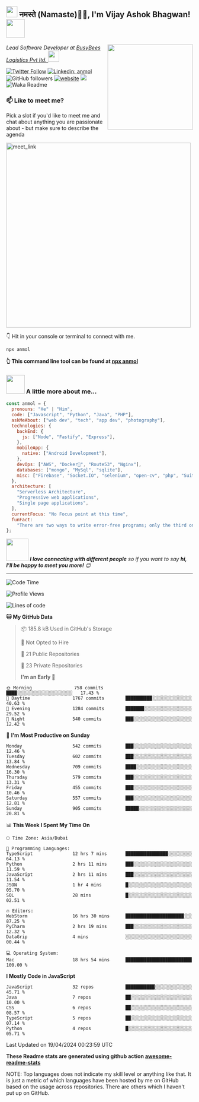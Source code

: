 <h2><img src="https://emojis.slackmojis.com/emojis/images/1531849430/4246/blob-sunglasses.gif?1531849430" width="30"/> नमस्ते (Namaste)🙏🏻, I'm Vijay Ashok Bhagwan! <img src="https://media.giphy.com/media/12oufCB0MyZ1Go/giphy.gif" width="50"></h2>
<img align='right' src="https://media.giphy.com/media/M9gbBd9nbDrOTu1Mqx/giphy.gif" width="230">
<p><em> Lead Software Developer at <a href="https://www.xpressbees.com/">BusyBees Logistics Pvt ltd.
</a><img src="https://www.xpressbees.com/images/whiteLogo.png" width="30"> 
</em></p>

[![Twitter Follow](https://img.shields.io/twitter/follow/misteranmol?label=Follow)](https://twitter.com/intent/follow?screen_name=misteranmol)
[![Linkedin: anmol](https://img.shields.io/badge/-anmol-blue?style=flat-square&logo=Linkedin&logoColor=white&link=https://www.linkedin.com/in/anmol-p-singh/)](https://www.linkedin.com/in/anmol098/)
![GitHub followers](https://img.shields.io/github/followers/anmol098?label=Follow&style=social)
[![website](https://img.shields.io/badge/Website-46a2f1.svg?&style=flat-square&logo=Google-Chrome&logoColor=white&link=https://anmolsingh.me/)](https://anmolsingh.me/)
![](https://visitor-badge.glitch.me/badge?page_id=anmol098.anmol098)
![Waka Readme](https://github.com/anmol098/anmol098/workflows/Waka%20Readme/badge.svg)

### 📫 Like to meet me?

Pick a slot if you'd like to meet me and chat about anything you are passionate about - but make sure to describe the agenda

<a href="https://calendly.com/anmol098/30min" target="_blank"><img width="498" alt="meet_link" src="https://user-images.githubusercontent.com/15426564/144297439-f530f383-e73e-41e0-9914-a9b7d3f432e5.png"></a>

👇 Hit in your console or terminal to connect with me.

```bash
npx anmol
```

**👆 This command line tool can be found at [npx anmol](https://github.com/anmol098/npx_card)**

### <img src="https://media.giphy.com/media/VgCDAzcKvsR6OM0uWg/giphy.gif" width="50"> A little more about me...

```javascript
const anmol = {
  pronouns: "He" | "Him",
  code: ["Javascript", "Python", "Java", "PHP"],
  askMeAbout: ["web dev", "tech", "app dev", "photography"],
  technologies: {
    backEnd: {
      js: ["Node", "Fastify", "Express"],
    },
    mobileApp: {
      native: ["Android Development"],
    },
    devOps: ["AWS", "Docker🐳", "Route53", "Nginx"],
    databases: ["mongo", "MySql", "sqlite"],
    misc: ["Firebase", "Socket.IO", "selenium", "open-cv", "php", "SuiteApp"],
  },
  architecture: [
    "Serverless Architecture",
    "Progressive web applications",
    "Single page applications",
  ],
  currentFocus: "No Focus point at this time",
  funFact:
    "There are two ways to write error-free programs; only the third one works",
};
```

<img src="https://media.giphy.com/media/LnQjpWaON8nhr21vNW/giphy.gif" width="60"> <em><b>I love connecting with different people</b> so if you want to say <b>hi, I'll be happy to meet you more!</b> 😊</em>

---

<!--START_SECTION:waka-->

![Code Time](http://img.shields.io/badge/Code%20Time-2%2C692%20hrs%2014%20mins-blue)

![Profile Views](http://img.shields.io/badge/Profile%20Views-1374-blue)

![Lines of code](https://img.shields.io/badge/From%20Hello%20World%20I%27ve%20Written-4.0%20million%20lines%20of%20code-blue)

**🐱 My GitHub Data**

> 📦 185.8 kB Used in GitHub's Storage
>
> 🚫 Not Opted to Hire
>
> 📜 21 Public Repositories
>
> 🔑 23 Private Repositories
>
> **I'm an Early 🐤**

```text
🌞 Morning                758 commits         ████░░░░░░░░░░░░░░░░░░░░░   17.43 %
🌆 Daytime                1767 commits        ██████████░░░░░░░░░░░░░░░   40.63 %
🌃 Evening                1284 commits        ███████░░░░░░░░░░░░░░░░░░   29.52 %
🌙 Night                  540 commits         ███░░░░░░░░░░░░░░░░░░░░░░   12.42 %
```

📅 **I'm Most Productive on Sunday**

```text
Monday                   542 commits         ███░░░░░░░░░░░░░░░░░░░░░░   12.46 %
Tuesday                  602 commits         ███░░░░░░░░░░░░░░░░░░░░░░   13.84 %
Wednesday                709 commits         ████░░░░░░░░░░░░░░░░░░░░░   16.30 %
Thursday                 579 commits         ███░░░░░░░░░░░░░░░░░░░░░░   13.31 %
Friday                   455 commits         ███░░░░░░░░░░░░░░░░░░░░░░   10.46 %
Saturday                 557 commits         ███░░░░░░░░░░░░░░░░░░░░░░   12.81 %
Sunday                   905 commits         █████░░░░░░░░░░░░░░░░░░░░   20.81 %
```

📊 **This Week I Spent My Time On**

```text
🕑︎ Time Zone: Asia/Dubai

💬 Programming Languages:
TypeScript               12 hrs 7 mins       ████████████████░░░░░░░░░   64.13 %
Python                   2 hrs 11 mins       ███░░░░░░░░░░░░░░░░░░░░░░   11.59 %
JavaScript               2 hrs 11 mins       ███░░░░░░░░░░░░░░░░░░░░░░   11.54 %
JSON                     1 hr 4 mins         █░░░░░░░░░░░░░░░░░░░░░░░░   05.70 %
SQL                      28 mins             █░░░░░░░░░░░░░░░░░░░░░░░░   02.51 %

🔥 Editors:
WebStorm                 16 hrs 30 mins      ██████████████████████░░░   87.25 %
PyCharm                  2 hrs 19 mins       ███░░░░░░░░░░░░░░░░░░░░░░   12.32 %
DataGrip                 4 mins              ░░░░░░░░░░░░░░░░░░░░░░░░░   00.44 %

💻 Operating System:
Mac                      18 hrs 54 mins      █████████████████████████   100.00 %
```

**I Mostly Code in JavaScript**

```text
JavaScript               32 repos            ███████████░░░░░░░░░░░░░░   45.71 %
Java                     7 repos             ██░░░░░░░░░░░░░░░░░░░░░░░   10.00 %
CSS                      6 repos             ██░░░░░░░░░░░░░░░░░░░░░░░   08.57 %
TypeScript               5 repos             ██░░░░░░░░░░░░░░░░░░░░░░░   07.14 %
Python                   4 repos             █░░░░░░░░░░░░░░░░░░░░░░░░   05.71 %
```

Last Updated on 19/04/2024 00:23:59 UTC

<!--END_SECTION:waka-->

**These Readme stats are generated using github action [awesome-readme-stats](https://github.com/anmol098/waka-readme-stats)**

NOTE: Top languages does not indicate my skill level or anything like that. It is just a metric of which languages have been hosted by me on GitHub based on the usage across repositories. There are others which I haven't put up on GitHub.
